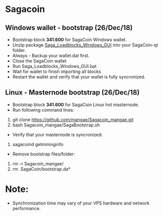 # Sagacoin
## Windows wallet - bootstrap (26/Dec/18)
- Bootstrap block **341.600** for SagaCoin Windows wallet.
- Unzip package [Saga_Loadblocks_Windows_GUI](https://drive.google.com/file/d/13oZHbfsjgni8sJmVXsYXVzIOXLzKZVvX/view?usp=sharing) into your SagaCoin-qt folder.
- Always - Backup your wallet.dat first.
- Close the SagaCoin wallet
- Run Saga_Loadblocks_Windows_GUI.bat
- Wait for wallet to finish importing all blocks
- Restart the wallet and verify that your wallet is fully syncronized.

## Linux - Masternode bootstrap (26/Dec/18)
- Bootstrap block **341.600** for SagaCoin Linux hot masternode.
- Run following command lines:
1. git clone https://github.com/mangae/Sagacoin_mangae.git
2. bash Sagacoin_mangae/SagaBootstrap.sh
- Verify that your masternode is syncronized:
1. sagacoind getmininginfo
- Remove bootstrap files/folder:
1. rm -r Sagacoin_mangae/
2. rm .SagaCoin/bootstrap.da*

# Note:
- Synchronization time may vary of your VPS hardware and network performance.
